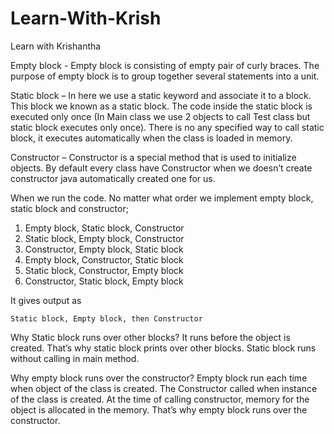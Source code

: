 # Learn-With-Krish
Learn with Krishantha

Empty block - Empty block is consisting of empty pair of curly braces. The purpose of empty block is to group together several statements into a unit.

Static block – In here we use a static keyword and associate it to a block. This block we known as a static block. The code inside the static block is executed only once (In Main class we use 2 objects to call Test class but static block executes only once). There is no any specified way to call static block, it executes automatically when the class is loaded in memory.

Constructor – Constructor is a special method that is used to initialize objects. By default every class have Constructor when we doesn’t create constructor java automatically created one for us.

When we run the code. No matter what order we implement empty block, static block and constructor;
1)	Empty block, Static block, Constructor
2)	Static block, Empty block, Constructor
3)	Constructor, Empty block, Static block
4)	Empty block, Constructor, Static block
5)	Static block, Constructor, Empty block
6)	Constructor, Static block, Empty block

It gives output as 

	Static block, Empty block, then Constructor

Why Static block runs over other blocks?
It runs before the object is created. That’s why static block prints over other blocks. Static block runs without calling in main method.

Why empty block runs over the constructor?
Empty block run each time when object of the class is created. The Constructor called when instance of the class is created. At the time of calling constructor, memory for the object is allocated in the memory. That’s why empty block runs over the constructor.
